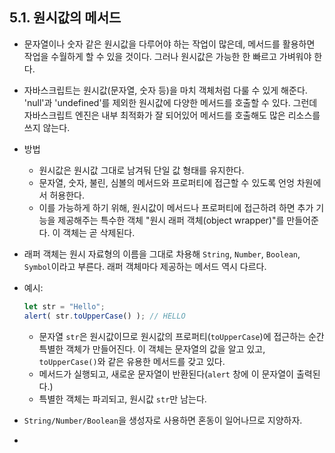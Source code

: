 ## 5.1. 원시값의 메서드

- 문자열이나 숫자 같은 원시값을 다루어야 하는 작업이 많은데, 메서드를 활용하면 작업을 수월하게 할 수 있을 것이다. 그러나 원시값은 가능한 한 빠르고 가벼워야 한다.

- 자바스크립트는 원시값(문자열, 숫자 등)을 마치 객체처럼 다룰 수 있게 해준다. 'null'과 'undefined'를 제외한 원시값에 다양한 메서드를 호출할 수 있다. 그런데 자바스크립트 엔진은 내부 최적화가 잘 되어있어 메서드를 호출해도 많은 리소스를 쓰지 않는다. 

- 방법

  - 원시값은 원시값 그대로 남겨둬 단일 값 형태를 유지한다.
  - 문자열, 숫자, 불린, 심볼의 메서드와 프로퍼티에 접근할 수 있도록 언엉 차원에서 허용한다.
  - 이를 가능하게 하기 위해, 원시값이 메서드나 프로퍼티에 접근하려 하면 추가 기능을 제공해주는 특수한 객체 "원시 래퍼 객체(object wrapper)"를 만들어준다. 이 객체는 곧 삭제된다. 

- 래퍼 객체는 원시 자료형의 이름을 그대로 차용해 `String`, `Number`, `Boolean`, `Symbol`이라고 부른다. 래퍼 객체마다 제공하는 메서드 역시 다르다.

- 예시:

  ```js
  let str = "Hello";
  alert( str.toUpperCase() ); // HELLO
  ```

  - 문자열 `str`은 원시값이므로 원시값의 프로퍼티(`toUpperCase`)에 접근하는 순간 특별한 객체가 만들어진다. 이 객체는 문자열의 값을 알고 있고, `toUpperCase()`와 같은 유용한 메서드를 갖고 있다.
  - 메서드가 실행되고, 새로운 문자열이 반환된다(`alert` 창에 이 문자열이 출력된다.)
  - 특별한 객체는 파괴되고, 원시값 `str`만 남는다.

- `String/Number/Boolean`을 생성자로 사용하면 혼동이 일어나므로 지양하자.

- 